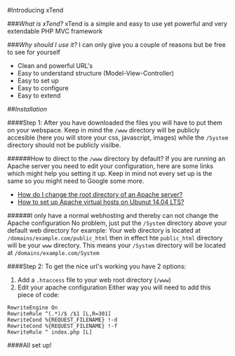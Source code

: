 #Introducing xTend

###*What is xTend?*
xTend is a simple and easy to use yet powerful and very extendable PHP MVC framework

###*Why should I use it?*
I can only give you a couple of reasons but be free to see for yourself
* Clean and powerful URL's
* Easy to understand structure (Model-View-Controller)
* Easy to set up
* Easy to configure
* Easy to extend

##*Installation*

####Step 1:
After you have downloaded the files you will have to put them on your webspace. Keep in mind the `/www` directory will be publicly accesible (here you will store your css, javascript, images) while the `/System` directory should not be publicly visilbe.

######How to direct to the `/www` directory by default?
If you are running an Apache server you need to edit your configuration, here are some links which might help you setting it up. Keep in mind not every set up is the same so you might need to Google some more.
* [How do I change the root directory of an Apache server?](http://stackoverflow.com/questions/5891802/how-do-i-change-the-root-directory-of-an-apache-server)
* [How to set up Apache virtual hosts on Ubunut 14.04 LTS?](https://www.digitalocean.com/community/tutorials/how-to-set-up-apache-virtual-hosts-on-ubuntu-14-04-lts)

######I only have a normal webhosting and thereby can not change the Apache configuration
No problem, just put the `/System` directory above your default web directory for example:
Your web directory is located at `/domains/example.com/public_html` then in effect hte `public_html` directory will be your `www` directory. This means your `/System` directory will be located at `/domains/example.com/System`

####Step 2:
To get the nice url's working you have 2 options:
1. Add a `.htaccess` file to your web root directory (`/www`)
2. Edit your apache configuration
Either way you will need to add this piece of code:
```
RewriteEngine On
RewriteRule ^(.*)/$ /$1 [L,R=301]
RewriteCond %{REQUEST_FILENAME} !-d
RewriteCond %{REQUEST_FILENAME} !-f
RewriteRule ^ index.php [L]
```

####All set up!
